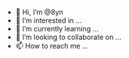 - 👋 Hi, I’m @8yn
- 👀 I’m interested in ...
- 🌱 I’m currently learning ...
- 💞️ I’m looking to collaborate on ...
- 📫 How to reach me ...

<!---
8yn/8yn is a ✨ special ✨ repository because its `README.md` (this file) appears on your GitHub profile.
You can click the Preview link to take a look at your changes.
--->

